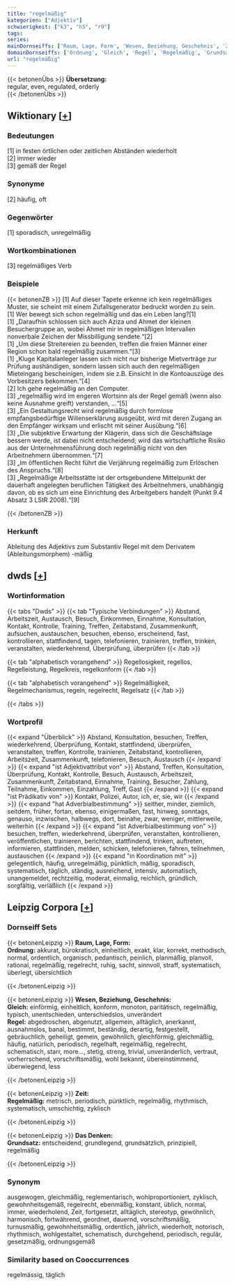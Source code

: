 ```yaml
---
title: "regelmäßig"
kategorien: ["Adjektiv"]
schwierigkeit: ["k3", "h5", "r9"]
tags:
series:
mainDornseiffs: ['Raum, Lage, Form', 'Wesen, Beziehung, Geschehnis', 'Zeit', 'Das Denken']
domainDornseiffs: ['Ordnung', 'Gleich', 'Regel', 'Regelmäßig', 'Grundsatz']
url: "regelmäßig"
---
```


{{< betonenÜbs >}}
**Übersetzung:**  
regular, even, regulated, orderly  
{{< /betonenÜbs >}}

## Wiktionary [[+](https://de.wiktionary.org/wiki/regelmäßig)]

### Bedeutungen
[1] in festen örtlichen oder zeitlichen Abständen wiederholt  
[2] immer wieder  
[3] gemäß der Regel  

### Synonyme
[2] häufig, oft  

### Gegenwörter
[1] sporadisch, unregelmäßig  

### Wortkombinationen
[3] regelmäßiges Verb  

### Beispiele
{{< betonenZB >}}
[1] Auf dieser Tapete erkenne ich kein regelmäßiges Muster, sie scheint mit einem Zufallsgenerator bedruckt worden zu sein.  
[1] Wer bewegt sich schon regelmäßig und das ein Leben lang?[1]  
[1] „Daraufhin schlossen sich auch Aziza und Ahmet der kleinen Besuchergruppe an, wobei Ahmet mir in regelmäßigen Intervallen nonverbale Zeichen der Missbilligung sendete.“[2]  
[1] „Um diese Streitereien zu beenden, treffen die freien Männer einer Region schon bald regelmäßig zusammen.“[3]  
[1] „Kluge Kapitalanleger lassen sich nicht nur bisherige Mietverträge zur Prüfung aushändigen, sondern lassen sich auch den regelmäßigen Mieteingang bescheinigen, indem sie z.B. Einsicht in die Kontoauszüge des Vorbesitzers bekommen.“[4]  
[2] Ich gehe regelmäßig an den Computer.  
[3] „regelmäßig wird im engeren Wortsinn als der Regel gemäß (wenn also keine Ausnahme greift) verstanden, …“[5]  
[3] „Ein Gestaltungsrecht wird regelmäßig durch formlose empfangsbedürftige Willenserklärung ausgeübt, wird mit deren Zugang an den Empfänger wirksam und erlischt mit seiner Ausübung.“[6]  
[3] „Die subjektive Erwartung der Klägerin, dass sich die Geschäftslage bessern werde, ist dabei nicht entscheidend; wird das wirtschaftliche Risiko aus der Unternehmensführung doch regelmäßig nicht von den Arbeitnehmern übernommen.“[7]  
[3] „Im öffentlichen Recht führt die Verjährung regelmäßig zum Erlöschen des Anspruchs.“[8]  
[3] „Regelmäßige Arbeitsstätte ist der ortsgebundene Mittelpunkt der dauerhaft angelegten beruflichen Tätigkeit des Arbeitnehmers, unabhängig davon, ob es sich um eine Einrichtung des Arbeitgebers handelt (Punkt 9.4 Absatz 3 LStR 2008).“[9]  

{{< /betonenZB >}}
### Herkunft
Ableitung des Adjektivs zum Substantiv Regel mit dem Derivatem (Ableitungsmorphem) -mäßig  



## dwds [[+](https://www.dwds.de/wb/regelmäßig)]

### Wortinformation
{{< tabs "Dwds" >}}
{{< tab "Typische Verbindungen" >}}
Abstand, Arbeitszeit, Austausch, Besuch, Einkommen, Einnahme, Konsultation, Kontakt, Kontrolle, Training, Treffen, Zeitabstand, Zusammenkunft, aufsuchen, austauschen, besuchen, ebenso, erscheinend, fast, kontrollieren, stattfindend, tagen, telefonieren, trainieren, treffen, trinken, veranstalten, wiederkehrend, Überprüfung, überprüfen
{{< /tab >}}

{{< tab "alphabetisch vorangehend" >}}
Regellosigkeit, regellos, Regelleistung, Regelkreis, regelkonform
{{< /tab >}}

{{< tab "alphabetisch vorangehend" >}}
Regelmäßigkeit, Regelmechanismus, regeln, regelrecht, Regelsatz
{{< /tab >}}

{{< /tabs >}}

### Wortprofil
{{< expand "Überblick" >}} Abstand, Konsultation, besuchen, Treffen, wiederkehrend, Überprüfung, Kontakt, stattfindend, überprüfen, veranstalten, treffen, Kontrolle, trainieren, Zeitabstand, kontrollieren, Arbeitszeit, Zusammenkunft, telefonieren, Besuch, Austausch {{< /expand >}}
{{< expand "ist Adjektivattribut von" >}} Abstand, Treffen, Konsultation, Überprüfung, Kontakt, Kontrolle, Besuch, Austausch, Arbeitszeit, Zusammenkunft, Zeitabstand, Einnahme, Training, Besucher, Zahlung, Teilnahme, Einkommen, Einzahlung, Treff, Gast {{< /expand >}}
{{< expand "ist Prädikativ von" >}} Kontakt, Polizei, Autor, ich, er, sie, wir {{< /expand >}}
{{< expand "hat Adverbialbestimmung" >}} seither, minder, ziemlich, seitdem, früher, fortan, ebenso, einigermaßen, fast, hinweg, sonntags, genauso, inzwischen, halbwegs, dort, beinahe, zwar, weniger, mittlerweile, weiterhin {{< /expand >}}
{{< expand "ist Adverbialbestimmung von" >}} besuchen, treffen, wiederkehrend, überprüfen, veranstalten, kontrollieren, veröffentlichen, trainieren, berichten, stattfindend, trinken, auftreten, informieren, stattfinden, melden, schicken, telefonieren, fahren, teilnehmen, austauschen {{< /expand >}}
{{< expand "in Koordination mit" >}} gelegentlich, häufig, unregelmäßig, pünktlich, mäßig, sporadisch, systematisch, täglich, ständig, ausreichend, intensiv, automatisch, unangemeldet, rechtzeitig, moderat, einmalig, reichlich, gründlich, sorgfältig, verläßlich {{< /expand >}}

## Leipzig Corpora [[+](https://corpora.uni-leipzig.de/en/res?word=regelmäßig&corpusId=deu_newscrawl-public_2018)]

### Dornseiff Sets
{{< betonenLeipzig >}}
**Raum, Lage, Form:**  
**Ordnung:** akkurat, bürokratisch, einheitlich, exakt, klar, korrekt, methodisch, normal, ordentlich, organisch, pedantisch, peinlich, planmäßig, planvoll, rational, regelmäßig, regelrecht, ruhig, sacht, sinnvoll, straff, systematisch, überlegt, übersichtlich  

{{< /betonenLeipzig >}}


{{< betonenLeipzig >}}
**Wesen, Beziehung, Geschehnis:**  
**Gleich:** einförmig, einheitlich, konform, monoton, paritätisch, regelmäßig, typisch, unentschieden, unterschiedslos, unverändert  
**Regel:** abgedroschen, abgenutzt, allgemein, alltäglich, anerkannt, ausnahmslos, banal, bestimmt, beständig, derartig, festgestellt, gebräuchlich, geheiligt, gemein, gewöhnlich, gleichförmig, gleichmäßig, häufig, natürlich, periodisch, regelhaft, regelmäßig, regelrecht, schematisch, starr, more..., stetig, streng, trivial, unveränderlich, vertraut, vorherrschend, vorschriftsmäßig, wohl bekannt, übereinstimmend, überwiegend, less  

{{< /betonenLeipzig >}}


{{< betonenLeipzig >}}
**Zeit:**  
**Regelmäßig:** metrisch, periodisch, pünktlich, regelmäßig, rhythmisch, systematisch, umschichtig, zyklisch  

{{< /betonenLeipzig >}}


{{< betonenLeipzig >}}
**Das Denken:**  
**Grundsatz:** entscheidend, grundlegend, grundsätzlich, prinzipiell, regelmäßig  

{{< /betonenLeipzig >}}

### Synonym
ausgewogen, gleichmäßig, reglementarisch, wohlproportioniert, zyklisch, gewohnheitsgemäß, regelrecht, ebenmäßig, konstant, üblich, normal, immer, wiederholend, Zeit, fortgesetzt, alltäglich, stereotyp, gewöhnlich, harmonisch, fortwährend, geordnet, dauernd, vorschriftsmäßig, turnusmäßig, gewohnheitsmäßig, ordentlich, jährlich, wiederholt, notorisch, rhythmisch, wohlgestaltet, schematisch, durchgehend, periodisch, regulär, gesetzmäßig, ordnungsgemäß


### Similarity based on Cooccurrences
regelmässig, täglich

